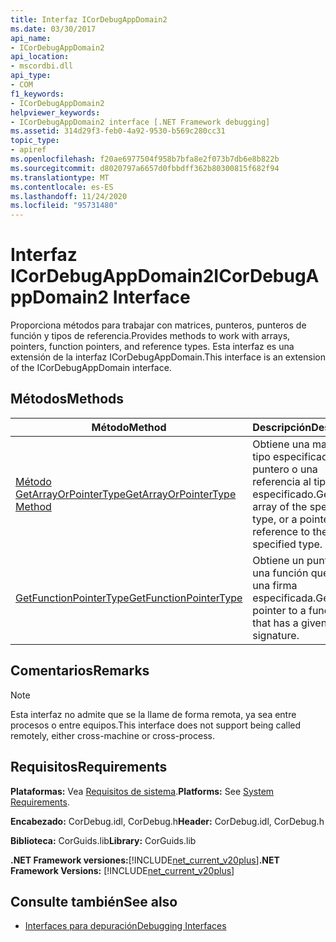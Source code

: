 ```yaml
---
title: Interfaz ICorDebugAppDomain2
ms.date: 03/30/2017
api_name:
- ICorDebugAppDomain2
api_location:
- mscordbi.dll
api_type:
- COM
f1_keywords:
- ICorDebugAppDomain2
helpviewer_keywords:
- ICorDebugAppDomain2 interface [.NET Framework debugging]
ms.assetid: 314d29f3-feb0-4a92-9530-b569c280cc31
topic_type:
- apiref
ms.openlocfilehash: f20ae6977504f958b7bfa8e2f073b7db6e8b822b
ms.sourcegitcommit: d8020797a6657d0fbbdff362b80300815f682f94
ms.translationtype: MT
ms.contentlocale: es-ES
ms.lasthandoff: 11/24/2020
ms.locfileid: "95731480"
---
```

# <a name="icordebugappdomain2-interface"></a><span data-ttu-id="8c203-102">Interfaz ICorDebugAppDomain2</span><span class="sxs-lookup"><span data-stu-id="8c203-102">ICorDebugAppDomain2 Interface</span></span>

<span data-ttu-id="8c203-103">Proporciona métodos para trabajar con matrices, punteros, punteros de función y tipos de referencia.</span><span class="sxs-lookup"><span data-stu-id="8c203-103">Provides methods to work with arrays, pointers, function pointers, and reference types.</span></span> <span data-ttu-id="8c203-104">Esta interfaz es una extensión de la interfaz ICorDebugAppDomain.</span><span class="sxs-lookup"><span data-stu-id="8c203-104">This interface is an extension of the ICorDebugAppDomain interface.</span></span>  
  
## <a name="methods"></a><span data-ttu-id="8c203-105">Métodos</span><span class="sxs-lookup"><span data-stu-id="8c203-105">Methods</span></span>  
  
|<span data-ttu-id="8c203-106">Método</span><span class="sxs-lookup"><span data-stu-id="8c203-106">Method</span></span>|<span data-ttu-id="8c203-107">Descripción</span><span class="sxs-lookup"><span data-stu-id="8c203-107">Description</span></span>|  
|------------|-----------------|  
|[<span data-ttu-id="8c203-108">Método GetArrayOrPointerType</span><span class="sxs-lookup"><span data-stu-id="8c203-108">GetArrayOrPointerType Method</span></span>](icordebugappdomain2-getarrayorpointertype-method.md)|<span data-ttu-id="8c203-109">Obtiene una matriz del tipo especificado, o un puntero o una referencia al tipo especificado.</span><span class="sxs-lookup"><span data-stu-id="8c203-109">Gets an array of the specified type, or a pointer or reference to the specified type.</span></span>|  
|[<span data-ttu-id="8c203-110">GetFunctionPointerType</span><span class="sxs-lookup"><span data-stu-id="8c203-110">GetFunctionPointerType</span></span>](icordebugappdomain2-getfunctionpointertype-method.md)|<span data-ttu-id="8c203-111">Obtiene un puntero a una función que tiene una firma especificada.</span><span class="sxs-lookup"><span data-stu-id="8c203-111">Gets a pointer to a function that has a given signature.</span></span>|  
  
## <a name="remarks"></a><span data-ttu-id="8c203-112">Comentarios</span><span class="sxs-lookup"><span data-stu-id="8c203-112">Remarks</span></span>  
  
> [!NOTE]
> <span data-ttu-id="8c203-113">Esta interfaz no admite que se la llame de forma remota, ya sea entre procesos o entre equipos.</span><span class="sxs-lookup"><span data-stu-id="8c203-113">This interface does not support being called remotely, either cross-machine or cross-process.</span></span>  
  
## <a name="requirements"></a><span data-ttu-id="8c203-114">Requisitos</span><span class="sxs-lookup"><span data-stu-id="8c203-114">Requirements</span></span>  

 <span data-ttu-id="8c203-115">**Plataformas:** Vea [Requisitos de sistema](../../get-started/system-requirements.md).</span><span class="sxs-lookup"><span data-stu-id="8c203-115">**Platforms:** See [System Requirements](../../get-started/system-requirements.md).</span></span>  
  
 <span data-ttu-id="8c203-116">**Encabezado:** CorDebug.idl, CorDebug.h</span><span class="sxs-lookup"><span data-stu-id="8c203-116">**Header:** CorDebug.idl, CorDebug.h</span></span>  
  
 <span data-ttu-id="8c203-117">**Biblioteca:** CorGuids.lib</span><span class="sxs-lookup"><span data-stu-id="8c203-117">**Library:** CorGuids.lib</span></span>  
  
 <span data-ttu-id="8c203-118">**.NET Framework versiones:**[!INCLUDE[net_current_v20plus](../../../../includes/net-current-v20plus-md.md)]</span><span class="sxs-lookup"><span data-stu-id="8c203-118">**.NET Framework Versions:** [!INCLUDE[net_current_v20plus](../../../../includes/net-current-v20plus-md.md)]</span></span>  
  
## <a name="see-also"></a><span data-ttu-id="8c203-119">Consulte también</span><span class="sxs-lookup"><span data-stu-id="8c203-119">See also</span></span>

- [<span data-ttu-id="8c203-120">Interfaces para depuración</span><span class="sxs-lookup"><span data-stu-id="8c203-120">Debugging Interfaces</span></span>](debugging-interfaces.md)
